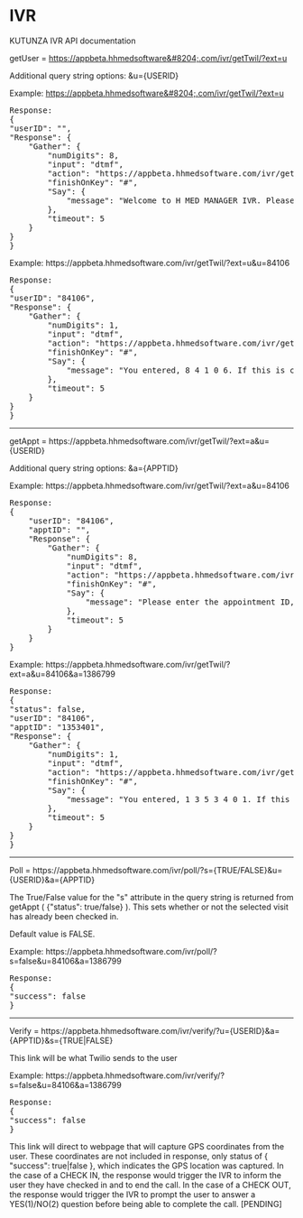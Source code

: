 # IVR
KUTUNZA IVR API documentation


getUser = https://appbeta.hhmedsoftware&#8204;.com/ivr/getTwil/?ext=u

Additional query string options: &u={USERID}

Example: https://appbeta.hhmedsoftware&#8204;.com/ivr/getTwil/?ext=u

<pre>
Response:
{
"userID": "",
"Response": {
	"Gather": {
		"numDigits": 8,
		"input": "dtmf",
		"action": "https://appbeta.hhmedsoftware.com/ivr/getTwil/?ext=u",
		"finishOnKey": "#",
		"Say": {
			"message": "Welcome to H MED MANAGER IVR. Please enter your user ID followed by the pound sign."
		},
		"timeout": 5
	}
}
}
</pre>


Example: https://appbeta<area>.hhmedsoftware.com/ivr/getTwil/?ext=u&u=84106

<pre>
Response:
{
"userID": "84106",
"Response": {
	"Gather": {
		"numDigits": 1,
		"input": "dtmf",
		"action": "https://appbeta.hhmedsoftware.com/ivr/getTwil/?ext=uc",
		"finishOnKey": "#",
		"Say": {
			"message": "You entered, 8 4 1 0 6. If this is correct, press 1 for Yes or 2 for No, followed by the pound sign."
		},
		"timeout": 5
	}
}
}
</pre>

------


getAppt = https://appbeta<area>.hhmedsoftware.com/ivr/getTwil/?ext=a&u={USERID}

Additional query string options: &a={APPTID}

Example: https://appbeta<area>.hhmedsoftware.com/ivr/getTwil/?ext=a&u=84106

<pre>
Response:
{
	"userID": "84106",
	"apptID": "",
	"Response": {
		"Gather": {
			"numDigits": 8,
			"input": "dtmf",
			"action": "https://appbeta.hhmedsoftware.com/ivr/getTwil/?ext=a",
			"finishOnKey": "#",
			"Say": {
				"message": "Please enter the appointment ID, followed by the pound sign."
			},
			"timeout": 5
		}
	}
}
</pre>

Example: https://appbeta<area>.hhmedsoftware.com/ivr/getTwil/?ext=a&u=84106&a=1386799

<pre>
Response:
{
"status": false,
"userID": "84106",
"apptID": "1353401",
"Response": {
	"Gather": {
		"numDigits": 1,
		"input": "dtmf",
		"action": "https://appbeta.hhmedsoftware.com/ivr/getTwil/?ext=ac",
		"finishOnKey": "#",
		"Say": {
			"message": "You entered, 1 3 5 3 4 0 1. If this is correct, press 1 for Yes or 2 for No, followed by the pound sign."
		},
		"timeout": 5
	}
}
}
</pre>

------


Poll = https://appbeta<area>.hhmedsoftware.com/ivr/poll/?s={TRUE/FALSE}&u={USERID}&a={APPTID}

The True/False value for the "s" attribute in the query string is returned from getAppt ( {"status": true/false} ). This sets whether or not the selected visit has already been checked in. 

Default value is FALSE.  

Example: https://appbeta<area>.hhmedsoftware.com/ivr/poll/?s=false&u=84106&a=1386799

<pre>
Response:
{
"success": false
}
</pre>

-----


Verify = https://appbeta<area>.hhmedsoftware.com/ivr/verify/?u={USERID}&a={APPTID}&s={TRUE|FALSE}

This link will be what Twilio sends to the user

Example: https://appbeta<area>.hhmedsoftware.com/ivr/verify/?s=false&u=84106&a=1386799

<pre>
Response:
{
"success": false
}
</pre>

This link will direct to webpage that will capture GPS coordinates from the user. These coordinates are not included in response, only status of { "success": true|false }, which indicates the GPS location was captured.
In the case of a CHECK IN, the response would trigger the IVR to inform the user they have checked in and to end the call. 
In the case of a CHECK OUT, the response would trigger the IVR to prompt the user to answer a YES(1)/NO(2) question before being able to complete the call. [PENDING]





